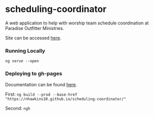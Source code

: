 # scheduling-coordinator

A web application to help with worship team schedule coordination at Paradise Outfitter Ministries.

Site can be accessed [here](https://nhawkins10.github.io/scheduling-coordinator/).

### Running Locally
`ng serve --open `

### Deploying to gh-pages
Documentation can be found [here](https://www.npmjs.com/package/angular-cli-ghpages).

First: ` ng build --prod --base-href "https://nhawkins10.github.io/scheduling-coordinator/" `

Second: `ngh`
